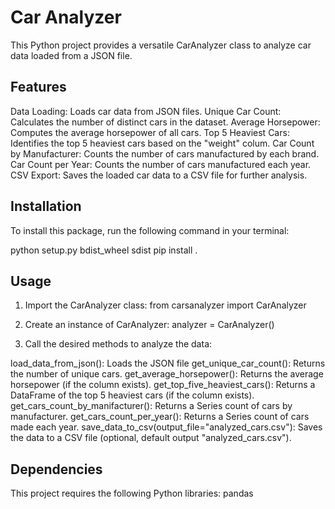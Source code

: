 # Car Analyzer

This Python project provides a versatile CarAnalyzer class to analyze car data loaded from a JSON file.

## Features

Data Loading: Loads car data from JSON files.
Unique Car Count: Calculates the number of distinct cars in the dataset.
Average Horsepower: Computes the average horsepower of all cars.
Top 5 Heaviest Cars: Identifies the top 5 heaviest cars based on the "weight" colum.
Car Count by Manufacturer: Counts the number of cars manufactured by each brand.
Car Count per Year: Counts the number of cars manufactured each year.
CSV Export: Saves the loaded car data to a CSV file for further analysis.


## Installation

To install this package, run the following command in your terminal:

python setup.py bdist_wheel sdist
pip install .

## Usage

1. Import the CarAnalyzer class:
from carsanalyzer import CarAnalyzer

2. Create an instance of CarAnalyzer:
analyzer = CarAnalyzer()

3. Call the desired methods to analyze the data:

load_data_from_json(): Loads the JSON file
get_unique_car_count(): Returns the number of unique cars.
get_average_horsepower(): Returns the average horsepower (if the column exists).
get_top_five_heaviest_cars(): Returns a DataFrame of the top 5 heaviest cars (if the column exists).
get_cars_count_by_manifacturer(): Returns a Series count of cars by manufacturer.
get_cars_count_per_year(): Returns a Series count of cars made each year.
save_data_to_csv(output_file="analyzed_cars.csv"): Saves the data to a CSV file (optional, default output "analyzed_cars.csv").


## Dependencies

This project requires the following Python libraries:
pandas